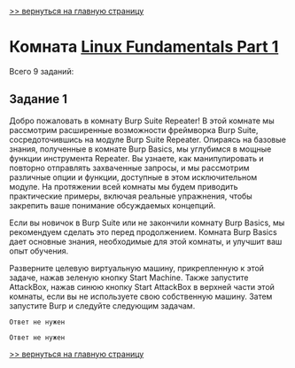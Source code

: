 [>> вернуться на главную страницу](https://github.com/BEPb/tryhackme/blob/master/README.md)

# Комната [Linux Fundamentals Part 1](https://tryhackme.com/r/room/burpsuiterepeater) 

Всего 9 заданий:
## Задание 1
Добро пожаловать в комнату Burp Suite Repeater!
В этой комнате мы рассмотрим расширенные возможности фреймворка Burp Suite, сосредоточившись на модуле Burp Suite 
Repeater. Опираясь на базовые знания, полученные в комнате Burp Basics, мы углубимся в мощные функции инструмента 
Repeater. Вы узнаете, как манипулировать и повторно отправлять захваченные запросы, и мы рассмотрим различные опции 
и функции, доступные в этом исключительном модуле. На протяжении всей комнаты мы будем приводить практические 
примеры, включая реальные упражнения, чтобы закрепить ваше понимание обсуждаемых концепций.

Если вы новичок в Burp Suite или не закончили комнату Burp Basics, мы рекомендуем сделать это перед продолжением. 
Комната Burp Basics дает основные знания, необходимые для этой комнаты, и улучшит ваш опыт обучения.

Разверните целевую виртуальную машину, прикрепленную к этой задаче, нажав зеленую кнопку Start Machine. Также 
запустите AttackBox, нажав синюю кнопку Start AttackBox в верхней части этой комнаты, если вы не используете свою 
собственную машину. Затем запустите Burp и следуйте следующим задачам.
```commandline
Ответ не нужен
```


```commandline
Ответ не нужен
```

[>> вернуться на главную страницу](https://github.com/BEPb/tryhackme/blob/master/README.md)
